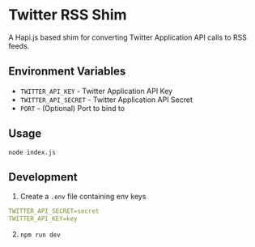 # Twitter RSS Shim

A Hapi.js based shim for converting Twitter Application API calls to RSS feeds.

## Environment Variables

- `TWITTER_API_KEY` - Twitter Application API Key
- `TWITTER_API_SECRET` - Twitter Application API Secret
- `PORT` - (Optional) Port to bind to

## Usage

`node index.js`

## Development

1. Create a `.env` file containing env keys
  ``` yaml
  TWITTER_API_SECRET=secret
  TWITTER_API_KEY=key
  ```
2. `npm run dev`
